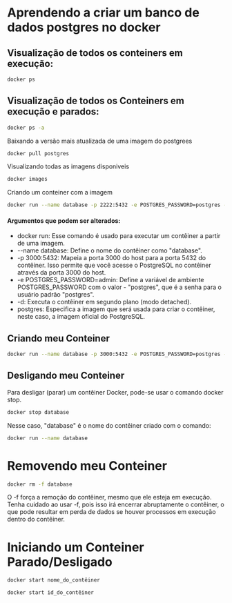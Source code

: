 # Aprendendo a criar um banco de dados postgres no docker

## Visualização de todos os conteiners em execução:
```bash
docker ps
```

## Visualização de todos os Conteiners em execução e parados:
```bash
docker ps -a
```

Baixando a versão mais atualizada de uma imagem do postgrees
```bash
docker pull postgres
```

Visualizando todas as imagens disponiveis
```bash
docker images
```

Criando um conteiner com a imagem 
```bash
docker run --name database -p 2222:5432 -e POSTGRES_PASSWORD=postgres -d postgres
```

#### Argumentos que podem ser alterados:
- docker run: Esse comando é usado para executar um contêiner a partir de uma imagem.
- --name database: Define o nome do contêiner como "database".
- -p 3000:5432: Mapeia a porta 3000 do host para a porta 5432 do contêiner. Isso permite que você acesse o PostgreSQL no contêiner através da porta 3000 do host.
- -e POSTGRES_PASSWORD=admin: Define a variável de ambiente POSTGRES_PASSWORD com o valor - "postgres", que é a senha para o usuário padrão "postgres".
- -d: Executa o contêiner em segundo plano (modo detached).
- postgres: Especifica a imagem que será usada para criar o contêiner, neste caso, a imagem oficial do PostgreSQL.


## Criando meu Conteiner 
```bash
docker run --name database -p 3000:5432 -e POSTGRES_PASSWORD=postgres -d postgres
```

## Desligando meu Conteiner 

Para desligar (parar) um contêiner Docker, pode-se usar o comando docker stop.
```bash
docker stop database
```

Nesse caso, "database" é o nome do contêiner criado com o comando:
```bash
docker run --name database 
```

# Removendo meu Conteiner
```bash
docker rm -f database
```
O -f força a remoção do contêiner, mesmo que ele esteja em execução. Tenha cuidado ao usar -f, pois isso irá encerrar abruptamente o contêiner, o que pode resultar em perda de dados se houver processos em execução dentro do contêiner.

# Iniciando um Conteiner Parado/Desligado
```bash
docker start nome_do_contêiner
````
```bash
docker start id_do_contêiner
```